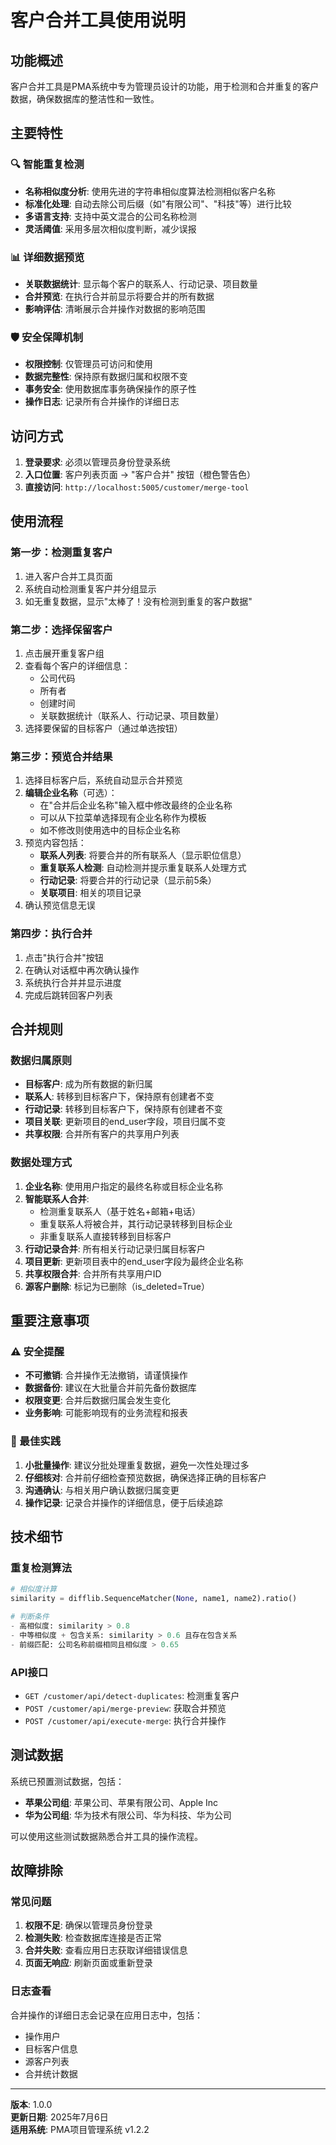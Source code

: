 # 客户合并工具使用说明

## 功能概述

客户合并工具是PMA系统中专为管理员设计的功能，用于检测和合并重复的客户数据，确保数据库的整洁性和一致性。

## 主要特性

### 🔍 智能重复检测
- **名称相似度分析**: 使用先进的字符串相似度算法检测相似客户名称
- **标准化处理**: 自动去除公司后缀（如"有限公司"、"科技"等）进行比较
- **多语言支持**: 支持中英文混合的公司名称检测
- **灵活阈值**: 采用多层次相似度判断，减少误报

### 📊 详细数据预览
- **关联数据统计**: 显示每个客户的联系人、行动记录、项目数量
- **合并预览**: 在执行合并前显示将要合并的所有数据
- **影响评估**: 清晰展示合并操作对数据的影响范围

### 🛡️ 安全保障机制
- **权限控制**: 仅管理员可访问和使用
- **数据完整性**: 保持原有数据归属和权限不变
- **事务安全**: 使用数据库事务确保操作的原子性
- **操作日志**: 记录所有合并操作的详细日志

## 访问方式

1. **登录要求**: 必须以管理员身份登录系统
2. **入口位置**: 客户列表页面 → "客户合并" 按钮（橙色警告色）
3. **直接访问**: `http://localhost:5005/customer/merge-tool`

## 使用流程

### 第一步：检测重复客户
1. 进入客户合并工具页面
2. 系统自动检测重复客户并分组显示
3. 如无重复数据，显示"太棒了！没有检测到重复的客户数据"

### 第二步：选择保留客户
1. 点击展开重复客户组
2. 查看每个客户的详细信息：
   - 公司代码
   - 所有者
   - 创建时间
   - 关联数据统计（联系人、行动记录、项目数量）
3. 选择要保留的目标客户（通过单选按钮）

### 第三步：预览合并结果
1. 选择目标客户后，系统自动显示合并预览
2. **编辑企业名称**（可选）：
   - 在"合并后企业名称"输入框中修改最终的企业名称
   - 可以从下拉菜单选择现有企业名称作为模板
   - 如不修改则使用选中的目标企业名称
3. 预览内容包括：
   - **联系人列表**: 将要合并的所有联系人（显示职位信息）
   - **重复联系人检测**: 自动检测并提示重复联系人处理方式
   - **行动记录**: 将要合并的行动记录（显示前5条）
   - **关联项目**: 相关的项目记录
4. 确认预览信息无误

### 第四步：执行合并
1. 点击"执行合并"按钮
2. 在确认对话框中再次确认操作
3. 系统执行合并并显示进度
4. 完成后跳转回客户列表

## 合并规则

### 数据归属原则
- **目标客户**: 成为所有数据的新归属
- **联系人**: 转移到目标客户下，保持原有创建者不变
- **行动记录**: 转移到目标客户下，保持原有创建者不变
- **项目关联**: 更新项目的end_user字段，项目归属不变
- **共享权限**: 合并所有客户的共享用户列表

### 数据处理方式
1. **企业名称**: 使用用户指定的最终名称或目标企业名称
2. **智能联系人合并**: 
   - 检测重复联系人（基于姓名+邮箱+电话）
   - 重复联系人将被合并，其行动记录转移到目标企业
   - 非重复联系人直接转移到目标客户
3. **行动记录合并**: 所有相关行动记录归属目标客户
4. **项目更新**: 更新项目表中的end_user字段为最终企业名称
5. **共享权限合并**: 合并所有共享用户ID
6. **源客户删除**: 标记为已删除（is_deleted=True）

## 重要注意事项

### ⚠️ 安全提醒
- **不可撤销**: 合并操作无法撤销，请谨慎操作
- **数据备份**: 建议在大批量合并前先备份数据库
- **权限变更**: 合并后数据归属会发生变化
- **业务影响**: 可能影响现有的业务流程和报表

### 🎯 最佳实践
1. **小批量操作**: 建议分批处理重复数据，避免一次性处理过多
2. **仔细核对**: 合并前仔细检查预览数据，确保选择正确的目标客户
3. **沟通确认**: 与相关用户确认数据归属变更
4. **操作记录**: 记录合并操作的详细信息，便于后续追踪

## 技术细节

### 重复检测算法
```python
# 相似度计算
similarity = difflib.SequenceMatcher(None, name1, name2).ratio()

# 判断条件
- 高相似度: similarity > 0.8
- 中等相似度 + 包含关系: similarity > 0.6 且存在包含关系
- 前缀匹配: 公司名称前缀相同且相似度 > 0.65
```

### API接口
- `GET /customer/api/detect-duplicates`: 检测重复客户
- `POST /customer/api/merge-preview`: 获取合并预览
- `POST /customer/api/execute-merge`: 执行合并操作

## 测试数据

系统已预置测试数据，包括：
- **苹果公司组**: 苹果公司、苹果有限公司、Apple Inc
- **华为公司组**: 华为技术有限公司、华为科技、华为公司

可以使用这些测试数据熟悉合并工具的操作流程。

## 故障排除

### 常见问题
1. **权限不足**: 确保以管理员身份登录
2. **检测失败**: 检查数据库连接是否正常
3. **合并失败**: 查看应用日志获取详细错误信息
4. **页面无响应**: 刷新页面或重新登录

### 日志查看
合并操作的详细日志会记录在应用日志中，包括：
- 操作用户
- 目标客户信息
- 源客户列表
- 合并统计数据

---

**版本**: 1.0.0  
**更新日期**: 2025年7月6日  
**适用系统**: PMA项目管理系统 v1.2.2